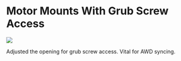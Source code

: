 # Motor Mounts With Grub Screw Access
![](/MotorMountGrubAccess.png)

Adjusted the opening for grub screw access. Vital for AWD syncing.
